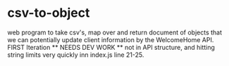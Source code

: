 # csv-to-object
web program to take csv's, map over and return document of objects that we can potentially update client information by the WelcomeHome API. FIRST Iteration ** NEEDS DEV WORK ** not in API structure, and hitting string limits very quickly inn index.js line 21-25.
